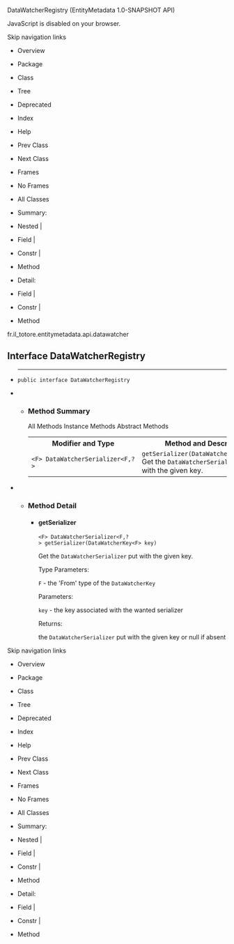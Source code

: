 DataWatcherRegistry (EntityMetadata 1.0-SNAPSHOT API)

JavaScript is disabled on your browser.

Skip navigation links

 *  Overview
 *  Package
 *  Class
 *  Tree
 *  Deprecated
 *  Index
 *  Help

 *  Prev Class
 *  Next Class

 *  Frames
 *  No Frames

 *  All Classes

 *  Summary:
 *  Nested |
 *  Field |
 *  Constr |
 *  Method

 *  Detail:
 *  Field |
 *  Constr |
 *  Method

fr.il\_totore.entitymetadata.api.datawatcher

## Interface DataWatcherRegistry ##

 *  --------------------
    
      
    
    
        public interface DataWatcherRegistry

 *   *  ### Method Summary ###
        
        <table> 
         <span><span>All Methods</span><span>&nbsp;</span></span>
         <span><span><a rel="nofollow">Instance Methods</a></span><span>&nbsp;</span></span>
         <span><span><a rel="nofollow">Abstract Methods</a></span><span>&nbsp;</span></span> 
         <tbody>
          <tr> 
           <th>Modifier and Type</th> 
           <th>Method and Description</th> 
          </tr> 
          <tr> 
           <td><code>&lt;F&gt;&nbsp;<a title="interface in fr.il_totore.entitymetadata.api.datawatcher" rel="nofollow">DataWatcherSerializer</a>&lt;F,?&gt;</code></td> 
           <td><code><span><a rel="nofollow">getSerializer</a></span>(<a title="class in fr.il_totore.entitymetadata.api.datawatcher" rel="nofollow">DataWatcherKey</a>&lt;F&gt;&nbsp;key)</code> 
            <div>
             Get the 
             <a title="interface in fr.il_totore.entitymetadata.api.datawatcher" rel="nofollow"><code>DataWatcherSerializer</code></a> put with the given key.
            </div> </td> 
          </tr> 
         </tbody>
        </table>

 *   *  ### Method Detail ###
        
         *  #### getSerializer ####
            
                <F> DataWatcherSerializer<F,?> getSerializer(DataWatcherKey<F> key)
            
            Get the `DataWatcherSerializer` put with the given key.
            
            Type Parameters:
            
            `F` \- the 'From' type of the `DataWatcherKey`
            
            Parameters:
            
            `key` \- the key associated with the wanted serializer
            
            Returns:
            
            the `DataWatcherSerializer` put with the given key or null if absent

Skip navigation links

 *  Overview
 *  Package
 *  Class
 *  Tree
 *  Deprecated
 *  Index
 *  Help

 *  Prev Class
 *  Next Class

 *  Frames
 *  No Frames

 *  All Classes

 *  Summary:
 *  Nested |
 *  Field |
 *  Constr |
 *  Method

 *  Detail:
 *  Field |
 *  Constr |
 *  Method